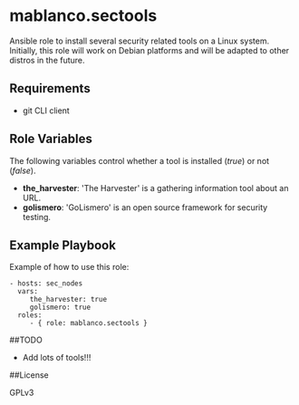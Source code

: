 # mablanco.sectools

Ansible role to install several security related tools on a Linux system. Initially, this role will work on Debian platforms and will be adapted to other distros in the future.

## Requirements
- git CLI client

## Role Variables

The following variables control whether a tool is installed (*true*) or not (*false*).

- **the_harvester**: 'The Harvester' is a gathering information tool about an URL.
- **golismero**: 'GoLismero' is an open source framework for security testing.

## Example Playbook

Example of how to use this role:

    - hosts: sec_nodes
      vars:
         the_harvester: true
         golismero: true
      roles:
         - { role: mablanco.sectools }

##TODO

- Add lots of tools!!!

##License

GPLv3
